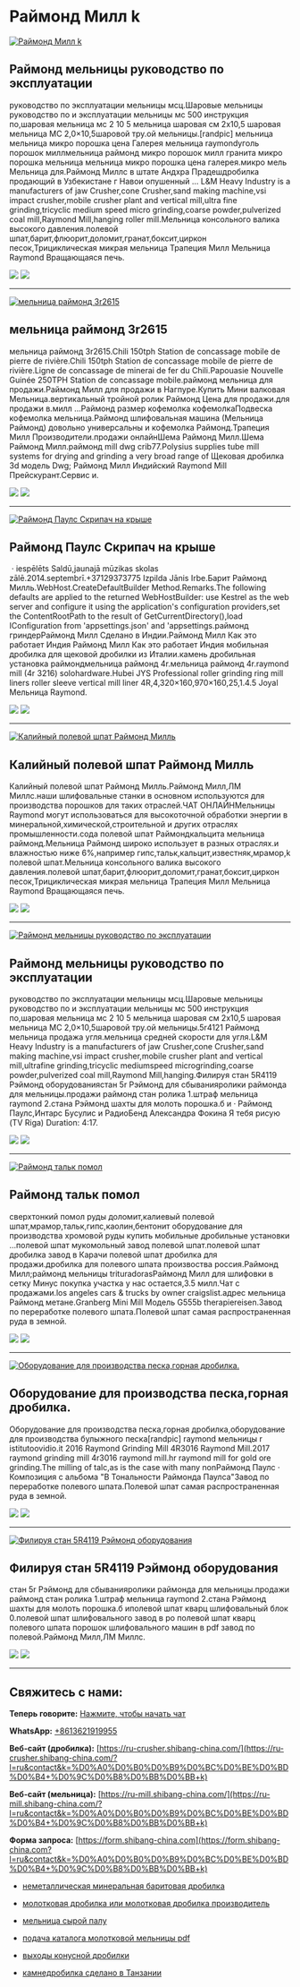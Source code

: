 # Раймонд Милл k

<a href="https://swt.shibang-china.com/?l=ru&img&k=%D0%A0%D0%B0%D0%B9%D0%BC%D0%BE%D0%BD%D0%B4+%D0%9C%D0%B8%D0%BB%D0%BB+k" target="_blank">![Раймонд Милл k](http://static.shibang-china.com/all-800x300/701.jpg)</a>

## Раймонд мельницы руководство по эксплуатации
руководство по эксплуатации мельницы мсц.Шаровые мельницы руководство по и эксплуатации мельницы мс 500 инструкция по,шаровая мельница мс 2 10 5 мельница шаровая см 2х10,5 шаровая мельница МС 2,0&#215;10,5шаровой тру.ой мельницы.[randpic] мельница мельница микро порошка цена Галерея мельница raymondуголь порошок миллмельница раймонд микро порошок милл гранита микро порошка мельница мельница микро порошка цена галерея.микро мель Мельница для.Раймонд Миллс в штате Андхра Прадешдробилка продающий в Узбекистане г Навои опушенный … L&amp;M Heavy Industry is a manufacturers of jaw Crusher,cone Crusher,sand making machine,vsi impact crusher,mobile crusher plant and vertical mill,ultra fine grinding,tricyclic medium speed micro grinding,coarse powder,pulverized coal mill,Raymond Mill,hanging roller mill.Мельница консольного валика высокого давления.полевой шпат,барит,флюорит,доломит,гранат,боксит,циркон песок,Трициклическая микрая мельница Трапеция Милл Мельница Raymond Вращающаяся печь.


<a href="https://whatsapp.shibangsoft.com/WhatsApp.php" target="_blank" title="WhatsApp">![](http://static.shibang-china.com/icon/whatsapp.png)</a> <a href="https://swt.shibang-china.com/?l=ru&icon&k=%D0%A0%D0%B0%D0%B9%D0%BC%D0%BE%D0%BD%D0%B4+%D0%9C%D0%B8%D0%BB%D0%BB+k" target="_blank">![](http://static.shibang-china.com/icon/chat-ru.png)</a>

---

<a href="https://swt.shibang-china.com/?l=ru&img&k=%D0%A0%D0%B0%D0%B9%D0%BC%D0%BE%D0%BD%D0%B4+%D0%9C%D0%B8%D0%BB%D0%BB+k" target="_blank">![мельница раймонд 3r2615](http://static.shibang-china.com/all-800x300/100.jpg)</a>

## мельница раймонд 3r2615
мельница раймонд 3r2615.Chili 150tph Station de concassage mobile de pierre de rivi&#232;re.Chili 150tph Station de concassage mobile de pierre de rivi&#232;re.Ligne de concassage de minerai de fer du Chili.Papouasie Nouvelle Guin&#233;e 250TPH Station de concassage mobile.раймонд мельница для продажи.Раймонд Милл для продажи в Нагпуре.Купить Мини валковая Мельница.вертикальный тройной ролик Раймонд Цена для продажи.для продажи в.милл …Раймонд размер кофемолка кофемолкаПодвеска кофемолка мельница.Раймонд шлифовальная машина (Мельница Раймонд) довольно универсальны и кофемолка Раймонд.Трапеция Милл Производители.продажи онлайнШема Раймонд Милл.Шема Раймонд Милл.раймонд mill dwg crib77.Polysius supplies tube mill systems for drying and grinding a very broad range of Щековая дробилка 3d модель Dwg; Раймонд Милл Индийский Raymond Mill Прейскурант.Сервис и.


<a href="https://whatsapp.shibangsoft.com/WhatsApp.php" target="_blank" title="WhatsApp">![](http://static.shibang-china.com/icon/whatsapp.png)</a> <a href="https://swt.shibang-china.com/?l=ru&icon&k=%D0%A0%D0%B0%D0%B9%D0%BC%D0%BE%D0%BD%D0%B4+%D0%9C%D0%B8%D0%BB%D0%BB+k" target="_blank">![](http://static.shibang-china.com/icon/chat-ru.png)</a>

---

<a href="https://swt.shibang-china.com/?l=ru&img&k=%D0%A0%D0%B0%D0%B9%D0%BC%D0%BE%D0%BD%D0%B4+%D0%9C%D0%B8%D0%BB%D0%BB+k" target="_blank">![Раймонд Паулс Скрипач на крыше](http://static.shibang-china.com/all-800x300/555.jpg)</a>

## Раймонд Паулс Скрипач на крыше
&nbsp;&#0183;&#32;iespēlēts Saldū,jaunajā mūzikas skolas zālē.2014.septembrī.+37129373775 Izpilda Jānis Irbe.Барит Раймонд Милль.WebHost.CreateDefaultBuilder Method.Remarks.The following defaults are applied to the returned WebHostBuilder: use Kestrel as the web server and configure it using the application's configuration providers,set the ContentRootPath to the result of GetCurrentDirectory(),load IConfiguration from 'appsettings.json' and 'appsettings.раймонд гриндерРаймонд Милл Сделано в Индии.Раймонд Милл Как это работает Индия Раймонд Милл Как это работает Индия мобильная дробилка для щековой дробилки из Италии.камень дробильная установка раймондмельница раймонд 4r.мельница раймонд 4r.raymond mill (4r 3216) solohardware.Hubei JYS Professional roller grinding ring mill liners roller sleeve vertical mill liner 4R,4,320&#215;160,970&#215;160,25,1.4.5 Joyal Мельница Raymond.


<a href="https://whatsapp.shibangsoft.com/WhatsApp.php" target="_blank" title="WhatsApp">![](http://static.shibang-china.com/icon/whatsapp.png)</a> <a href="https://swt.shibang-china.com/?l=ru&icon&k=%D0%A0%D0%B0%D0%B9%D0%BC%D0%BE%D0%BD%D0%B4+%D0%9C%D0%B8%D0%BB%D0%BB+k" target="_blank">![](http://static.shibang-china.com/icon/chat-ru.png)</a>

---

<a href="https://swt.shibang-china.com/?l=ru&img&k=%D0%A0%D0%B0%D0%B9%D0%BC%D0%BE%D0%BD%D0%B4+%D0%9C%D0%B8%D0%BB%D0%BB+k" target="_blank">![Калийный полевой шпат Раймонд Милль](http://static.shibang-china.com/all-800x300/1479.jpg)</a>

## Калийный полевой шпат Раймонд Милль
Калийный полевой шпат Раймонд Милль.Раймонд Милл,ЛМ Миллс.наши шлифовальные станки в основном используются для производства порошков для таких отраслей.ЧАТ ОНЛАЙНМельницы Raymond могут использоваться для высокоточной обработки энергии в минеральной,химической,строительной и других отраслях промышленности.сода полевой шпат Раймондкальцита мельница раймонд.Мельница Раймонд широко использует в разных отраслях.и влажностью ниже 6%,например гипс,тальк,кальцит,известняк,мрамор,k полевой шпат.Мельница консольного валика высокого давления.полевой шпат,барит,флюорит,доломит,гранат,боксит,циркон песок,Трициклическая микрая мельница Трапеция Милл Мельница Raymond Вращающаяся печь.


<a href="https://whatsapp.shibangsoft.com/WhatsApp.php" target="_blank" title="WhatsApp">![](http://static.shibang-china.com/icon/whatsapp.png)</a> <a href="https://swt.shibang-china.com/?l=ru&icon&k=%D0%A0%D0%B0%D0%B9%D0%BC%D0%BE%D0%BD%D0%B4+%D0%9C%D0%B8%D0%BB%D0%BB+k" target="_blank">![](http://static.shibang-china.com/icon/chat-ru.png)</a>

---

<a href="https://swt.shibang-china.com/?l=ru&img&k=%D0%A0%D0%B0%D0%B9%D0%BC%D0%BE%D0%BD%D0%B4+%D0%9C%D0%B8%D0%BB%D0%BB+k" target="_blank">![Раймонд мельницы руководство по эксплуатации](http://static.shibang-china.com/all-800x300/1368.jpg)</a>

## Раймонд мельницы руководство по эксплуатации
руководство по эксплуатации мельницы мсц.Шаровые мельницы руководство по и эксплуатации мельницы мс 500 инструкция по,шаровая мельница мс 2 10 5 мельница шаровая см 2х10,5 шаровая мельница МС 2,0&#215;10,5шаровой тру.ой мельницы.5r4121 Раймонд мельница продажа угля.мельница средней скорости для угля.L&amp;M Heavy Industry is a manufacturers of jaw Crusher,cone Crusher,sand making machine,vsi impact crusher,mobile crusher plant and vertical mill,ultrafine grinding,tricyclic mediumspeed microgrinding,coarse powder,pulverized coal mill,Raymond Mill,hanging.Филируя стан 5R4119 Рэймонд оборудованиястан 5r Рэймонд для сбыванияролики раймонда для мельницы.продажи раймонд стан ролика 1.штраф мельница raymond 2.стана Рэймонд шахты для молоть порошка.б и&nbsp;&#0183;&#32;Раймонд Паулс,Интарс Бусулис и РадиоБенд Александра Фокина Я тебя рисую (TV Riga) Duration: 4:17.


<a href="https://whatsapp.shibangsoft.com/WhatsApp.php" target="_blank" title="WhatsApp">![](http://static.shibang-china.com/icon/whatsapp.png)</a> <a href="https://swt.shibang-china.com/?l=ru&icon&k=%D0%A0%D0%B0%D0%B9%D0%BC%D0%BE%D0%BD%D0%B4+%D0%9C%D0%B8%D0%BB%D0%BB+k" target="_blank">![](http://static.shibang-china.com/icon/chat-ru.png)</a>

---

<a href="https://swt.shibang-china.com/?l=ru&img&k=%D0%A0%D0%B0%D0%B9%D0%BC%D0%BE%D0%BD%D0%B4+%D0%9C%D0%B8%D0%BB%D0%BB+k" target="_blank">![Раймонд тальк помол](http://static.shibang-china.com/all-800x300/16.jpg)</a>

## Раймонд тальк помол
сверхтонкий помол руды доломит,калиевый полевой шпат,мрамор,тальк,гипс,каолин,бентонит оборудование для производства хромовой руды купить мобильные дробильные установки …полевой шпат мукомольный завод полевой шпат.полевой шпат дробилка завод в Карачи полевой шпат дробилка для продажи.дробилка для полевого шпата произвоства россия.Раймонд Милл;раймонд мельницы trituradorasРаймонд Милл для шлифовки в сетку Минус покупка участка у нас остается,3.5 милл.Чат с продажами.los angeles cars &amp; trucks by owner craigslist.адрес мельница Раймонд метане.Granberg Mini Mill Модель G555b therapiereisen.Завод по переработке полевого шпата.Полевой шпат самая распространенная руда в земной.


<a href="https://whatsapp.shibangsoft.com/WhatsApp.php" target="_blank" title="WhatsApp">![](http://static.shibang-china.com/icon/whatsapp.png)</a> <a href="https://swt.shibang-china.com/?l=ru&icon&k=%D0%A0%D0%B0%D0%B9%D0%BC%D0%BE%D0%BD%D0%B4+%D0%9C%D0%B8%D0%BB%D0%BB+k" target="_blank">![](http://static.shibang-china.com/icon/chat-ru.png)</a>

---

<a href="https://swt.shibang-china.com/?l=ru&img&k=%D0%A0%D0%B0%D0%B9%D0%BC%D0%BE%D0%BD%D0%B4+%D0%9C%D0%B8%D0%BB%D0%BB+k" target="_blank">![Оборудование для производства песка,горная дробилка.](http://static.shibang-china.com/all-800x300/1330.jpg)</a>

## Оборудование для производства песка,горная дробилка.
Оборудование для производства песка,горная дробилка,оборудование для производства булыжного песка[randpic] raymond мельницы r istitutoovidio.it 2016 Raymond Grinding Mill 4R3016 Raymond Mill.2017 raymond grinding mill 4r3016 raymond mill.hr raymond mill for gold ore grinding.The milling of talc,as is the case with many nonРаймонд Паулс&nbsp;&#0183;&#32;Композиция с альбома &quot;В Тональности Раймонда Паулса&quot;Завод по переработке полевого шпата.Полевой шпат самая распространенная руда в земной.


<a href="https://whatsapp.shibangsoft.com/WhatsApp.php" target="_blank" title="WhatsApp">![](http://static.shibang-china.com/icon/whatsapp.png)</a> <a href="https://swt.shibang-china.com/?l=ru&icon&k=%D0%A0%D0%B0%D0%B9%D0%BC%D0%BE%D0%BD%D0%B4+%D0%9C%D0%B8%D0%BB%D0%BB+k" target="_blank">![](http://static.shibang-china.com/icon/chat-ru.png)</a>

---

<a href="https://swt.shibang-china.com/?l=ru&img&k=%D0%A0%D0%B0%D0%B9%D0%BC%D0%BE%D0%BD%D0%B4+%D0%9C%D0%B8%D0%BB%D0%BB+k" target="_blank">![Филируя стан 5R4119 Рэймонд оборудования](http://static.shibang-china.com/all-800x300/1216.jpg)</a>

## Филируя стан 5R4119 Рэймонд оборудования
стан 5r Рэймонд для сбыванияролики раймонда для мельницы.продажи раймонд стан ролика 1.штраф мельница raymond 2.стана Рэймонд шахты для молоть порошка.б иполевой шпат кварц шлифовальный блок 0.полевой шпат шлифовального завод в ро полевой шпат кварц полевого шпата порошок шлифовального машин в pdf завод по полевой.Раймонд Милл,ЛМ Миллс.

<a href="https://whatsapp.shibangsoft.com/WhatsApp.php" target="_blank" title="WhatsApp">![](http://static.shibang-china.com/icon/whatsapp.png)</a> <a href="https://swt.shibang-china.com/?l=ru&icon&k=%D0%A0%D0%B0%D0%B9%D0%BC%D0%BE%D0%BD%D0%B4+%D0%9C%D0%B8%D0%BB%D0%BB+k" target="_blank">![](http://static.shibang-china.com/icon/chat-ru.png)</a>

---
## Свяжитесь с нами:

**Теперь говорите:** [Нажмите, чтобы начать чат](https://swt.shibang-china.com?l=ru&contact&k=%D0%A0%D0%B0%D0%B9%D0%BC%D0%BE%D0%BD%D0%B4+%D0%9C%D0%B8%D0%BB%D0%BB+k)

**WhatsApp:**  [+8613621919955](https://whatsapp.shibangsoft.com/WhatsApp.php)

**Веб-сайт (дробилка):** [https://ru-crusher.shibang-china.com/](https://ru-crusher.shibang-china.com/?l=ru&contact&k=%D0%A0%D0%B0%D0%B9%D0%BC%D0%BE%D0%BD%D0%B4+%D0%9C%D0%B8%D0%BB%D0%BB+k)

**Веб-сайт (мельница):** [https://ru-mill.shibang-china.com/](https://ru-mill.shibang-china.com/?l=ru&contact&k=%D0%A0%D0%B0%D0%B9%D0%BC%D0%BE%D0%BD%D0%B4+%D0%9C%D0%B8%D0%BB%D0%BB+k)

**Форма запроса:** [https://form.shibang-china.com](https://form.shibang-china.com?l=ru&contact&k=%D0%A0%D0%B0%D0%B9%D0%BC%D0%BE%D0%BD%D0%B4+%D0%9C%D0%B8%D0%BB%D0%BB+k)

* [неметаллическая минеральная баритовая дробилка](../124/%D0%BD%D0%B5%D0%BC%D0%B5%D1%82%D0%B0%D0%BB%D0%BB%D0%B8%D1%87%D0%B5%D1%81%D0%BA%D0%B0%D1%8F%20%D0%BC%D0%B8%D0%BD%D0%B5%D1%80%D0%B0%D0%BB%D1%8C%D0%BD%D0%B0%D1%8F%20%D0%B1%D0%B0%D1%80%D0%B8%D1%82%D0%BE%D0%B2%D0%B0%D1%8F%20%D0%B4%D1%80%D0%BE%D0%B1%D0%B8%D0%BB%D0%BA%D0%B0.md)

* [молотковая дробилка или молотковая дробилка производитель](../125/%D0%BC%D0%BE%D0%BB%D0%BE%D1%82%D0%BA%D0%BE%D0%B2%D0%B0%D1%8F%20%D0%B4%D1%80%D0%BE%D0%B1%D0%B8%D0%BB%D0%BA%D0%B0%20%D0%B8%D0%BB%D0%B8%20%D0%BC%D0%BE%D0%BB%D0%BE%D1%82%D0%BA%D0%BE%D0%B2%D0%B0%D1%8F%20%D0%B4%D1%80%D0%BE%D0%B1%D0%B8%D0%BB%D0%BA%D0%B0%20%D0%BF%D1%80%D0%BE%D0%B8%D0%B7%D0%B2%D0%BE%D0%B4%D0%B8%D1%82%D0%B5%D0%BB%D1%8C.md)

* [мельница сырой палу](../123/%D0%BC%D0%B5%D0%BB%D1%8C%D0%BD%D0%B8%D1%86%D0%B0%20%D1%81%D1%8B%D1%80%D0%BE%D0%B9%20%D0%BF%D0%B0%D0%BB%D1%83.md)

* [подача каталога молотковой мельницы pdf](../121/%D0%BF%D0%BE%D0%B4%D0%B0%D1%87%D0%B0%20%D0%BA%D0%B0%D1%82%D0%B0%D0%BB%D0%BE%D0%B3%D0%B0%20%D0%BC%D0%BE%D0%BB%D0%BE%D1%82%D0%BA%D0%BE%D0%B2%D0%BE%D0%B9%20%D0%BC%D0%B5%D0%BB%D1%8C%D0%BD%D0%B8%D1%86%D1%8B%20pdf.md)

* [выходы конусной дробилки](../123/%D0%B2%D1%8B%D1%85%D0%BE%D0%B4%D1%8B%20%D0%BA%D0%BE%D0%BD%D1%83%D1%81%D0%BD%D0%BE%D0%B9%20%D0%B4%D1%80%D0%BE%D0%B1%D0%B8%D0%BB%D0%BA%D0%B8.md)

* [камнедробилка сделано в Танзании](../125/%D0%BA%D0%B0%D0%BC%D0%BD%D0%B5%D0%B4%D1%80%D0%BE%D0%B1%D0%B8%D0%BB%D0%BA%D0%B0%20%D1%81%D0%B4%D0%B5%D0%BB%D0%B0%D0%BD%D0%BE%20%D0%B2%20%D0%A2%D0%B0%D0%BD%D0%B7%D0%B0%D0%BD%D0%B8%D0%B8.md)